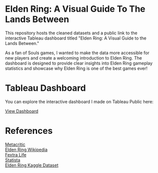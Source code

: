 # Elden Ring: A Visual Guide To The Lands Between
This repository hosts the cleaned datasets and a public link to the interactive Tableau dashboard titled "Elden Ring: A Visual Guide to the Lands Between." 

As a fan of Souls games, I wanted to make the data more accessible for new players and create a welcoming introduction to Elden Ring. The dashboard is designed to provide clear insights into Elden Ring gameplay statistics and showcase why Elden Ring is one of the best games ever!

# Tableau Dashboard
You can explore the interactive dashboard I made on Tableau Public here: 

[View Dashboard](https://public.tableau.com/views/EldenRingAVisualGuidetoTheLandsBetween/Dashboard-Overview?:language=en-US&:sid=&:redirect=auth&:display_count=n&:origin=viz_share_link)  

# References 
[Metacritic](https://www.metacritic.com/browse/game/)  
[Elden Ring Wikipedia](https://en.wikipedia.org/wiki/Elden_Ring)  
[Fextra Life](https://eldenring.wiki.fextralife.com/Elden+Ring+Wiki)  
[Statista](https://www.statista.com/statistics/1300663/elden-ring-sales-worldwide/)  
[Elden Ring Kaggle Dataset](https://www.kaggle.com/datasets/pedroaltobelli/ultimate-elden-ring-with-shadow-of-the-erdtree-dlc)
